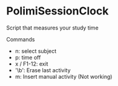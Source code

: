 # PolimiSessionClock
Script that measures your study time

Commands
- n: select subject
- p: time off
- x / F1-12: exit
- '\b': Erase last activity
- m: Insert manual activity (Not working)
